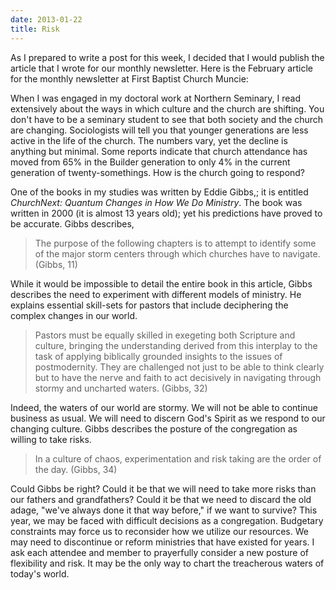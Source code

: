 ```yaml
---
date: 2013-01-22
title: Risk
---
```


As I prepared to write a post for this week, I decided that I would publish the article that I wrote for our monthly newsletter. Here is the February article for the monthly newsletter at First Baptist Church Muncie: 

When I was engaged in my doctoral work at Northern Seminary,  I read extensively about the ways in which culture and the church are shifting. You don't have to be a seminary student to see that both society and the church are changing. Sociologists will tell you that younger generations are less active in the life of the church. The numbers vary, yet the decline is anything but minimal. Some reports indicate that church attendance has moved from 65% in the Builder generation to only 4% in the current generation of twenty-somethings. How is the church going to respond?

One of the books in my studies was written by Eddie Gibbs,; it is entitled *ChurchNext: Quantum Changes in How We Do Ministry*. The book was written in 2000 (it is almost 13 years old); yet his predictions have proved to be accurate. Gibbs describes,

>The purpose of the following chapters is to attempt to identify some of the major storm centers through which churches have to navigate. (Gibbs, 11)

While it would be impossible to detail the entire book in this article, Gibbs describes the need to experiment with different models of ministry. He explains essential skill-sets for pastors that include deciphering the complex changes in our world.

>Pastors must be equally skilled in exegeting both Scripture and culture, bringing the understanding derived from this interplay to the task of applying biblically grounded insights to the issues of postmodernity.  They are challenged not just to be able to think clearly but to have the nerve and faith to act decisively in navigating through stormy and uncharted waters. (Gibbs, 32)

Indeed, the waters of our world are stormy. We will not be able to continue business as usual. We will need to discern God's Spirit as we respond to our changing culture. Gibbs describes the posture of the congregation as willing to take risks.

>In a culture of chaos, experimentation and risk taking are the order of the day. (Gibbs, 34)

Could Gibbs be right? Could it be that we will need to take more risks than our fathers and grandfathers? Could it be that we need to discard the old adage, "we've always done it that way before," if we want to survive? This year, we may be faced with difficult decisions as a congregation. Budgetary constraints may force us to reconsider how we utilize our resources. We may need to discontinue or reform ministries that have existed for years. I ask each attendee and member to prayerfully consider a new posture of flexibility and risk. It may be the only way to chart the treacherous waters of today's world.
